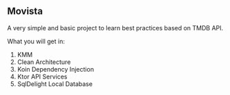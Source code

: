 ## Movista
A very simple and basic project to learn best practices based on TMDB API.

What you will get in:
1. KMM
2. Clean Architecture
3. Koin Dependency Injection
4. Ktor API Services
5. SqlDelight Local Database
